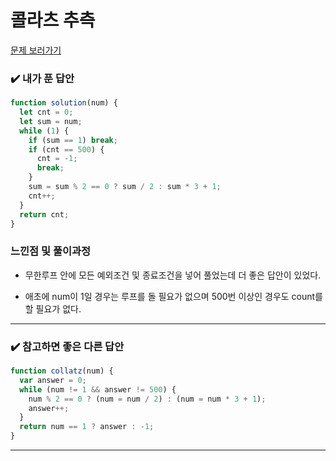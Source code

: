# 콜라츠 추측

[문제 보러가기](https://school.programmers.co.kr/learn/courses/30/lessons/12943)

### :heavy_check_mark: 내가 푼 답안

```javascript
function solution(num) {
  let cnt = 0;
  let sum = num;
  while (1) {
    if (sum == 1) break;
    if (cnt == 500) {
      cnt = -1;
      break;
    }
    sum = sum % 2 == 0 ? sum / 2 : sum * 3 + 1;
    cnt++;
  }
  return cnt;
}
```

### 느낀점 및 풀이과정

- 무한루프 안에 모든 예외조건 및 종료조건을 넣어 풀었는데 더 좋은 답안이 있었다.

- 애초에 num이 1일 경우는 루프를 돌 필요가 없으며 500번 이상인 경우도 count를 할 필요가 없다.

<hr/>

### :heavy_check_mark: 참고하면 좋은 다른 답안

```javascript
function collatz(num) {
  var answer = 0;
  while (num != 1 && answer != 500) {
    num % 2 == 0 ? (num = num / 2) : (num = num * 3 + 1);
    answer++;
  }
  return num == 1 ? answer : -1;
}
```

<hr/>
